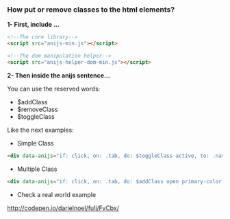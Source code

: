 ### **How put or remove classes to the html elements?**


**1- First, include ...**

```html
<!--The core library-->
<script src="anijs-min.js"></script>

<!--The dom manipulation helper-->
<script src="anijs-helper-dom-min.js"></script>

```
**2- Then inside the anijs sentence...**

You can use the reserved words: 

 * $addClass
 * $removeClass
 * $toggleClass

Like the next examples:

- Simple Class
```html
<div data-anijs="if: click, on: .tab, do: $toggleClass active, to: .navbar">
```

- Multiple Class
```html
<div data-anijs="if: click, on: .tab, do: $addClass open primary-color, to: modal">
```

- Check a real world example

http://codepen.io/darielnoel/full/FvCbx/